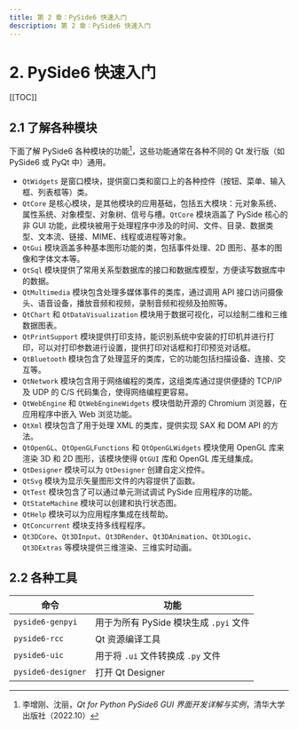 ```yaml
---
title: 第 2 章：PySide6 快速入门
description: 第 2 章：PySide6 快速入门
---
```


# 2. PySide6 快速入门

[[TOC]]

## 2.1 了解各种模块

下面了解 PySide6 各种模块的功能[^1]，这些功能通常在各种不同的 Qt 发行版（如 PySide6 或 PyQt 中）通用。

[^1]: 李增刚、沈丽，*Qt for Python PySide6 GUI 界面开发详解与实例*，清华大学出版社（2022.10）

- `QtWidgets` 是窗口模块，提供窗口类和窗口上的各种控件（按钮、菜单、输入框、列表框等）类。
- `QtCore` 是核心模块，是其他模块的应用基础，包括五大模块：元对象系统、属性系统、对象模型、对象树、信号与槽。`QtCore` 模块涵盖了 PySide 核心的非 GUI 功能，此模块被用于处理程序中涉及的时间、文件、目录、数据类型、文本流、链接、MIME、线程或进程等对象。
- `QtGui` 模块涵盖多种基本图形功能的类，包括事件处理、2D 图形、基本的图像和字体文本等。
- `QtSql` 模块提供了常用关系型数据库的接口和数据库模型，方便读写数据库中的数据。
- `QtMultimedia` 模块包含处理多媒体事件的类库，通过调用 API 接口访问摄像头、语音设备，播放音频和视频，录制音频和视频及拍照等。
- `QtChart` 和 `QtDataVisualization` 模块用于数据可视化，可以绘制二维和三维数据图表。
- `QtPrintSupport` 模块提供打印支持，能识别系统中安装的打印机并进行打印，可以对打印参数进行设置，提供打印对话框和打印预览对话框。
- `QtBluetooth` 模块包含了处理蓝牙的类库，它的功能包括扫描设备、连接、交互等。
- `QtNetwork` 模块包含用于网络编程的类库，这组类库通过提供便捷的 TCP/IP 及 UDP 的 C/S 代码集合，使得网络编程更容易。
- `QtWebEngine` 和 `QtWebEngineWidgets` 模块借助开源的 Chromium 浏览器，在应用程序中嵌入 Web 浏览功能。
- `QtXml` 模块包含了用于处理 XML 的类库，提供实现 SAX 和 DOM API 的方法。
- `QtOpenGL`、`QtOpenGLFunctions` 和 `QtOpenGLWidgets` 模块使用 OpenGL 库来渲染 3D 和 2D 图形，该模块使得 `QtGUI` 库和 OpenGL 库无缝集成。
- `QtDesigner` 模块可以为 `QtDesigner` 创建自定义控件。
- `QtSvg` 模块为显示矢量图形文件的内容提供了函数。
- `QtTest` 模块包含了可以通过单元测试调试 PySide 应用程序的功能。
- `QtStateMachine` 模块可以创建和执行状态图。
- `QtHelp` 模块可以为应用程序集成在线帮助。
- `QtConcurrent` 模块支持多线程程序。
- `Qt3DCore`、`Qt3DInput`、`Qt3DRender`、`Qt3DAnimation`、`Qt3DLogic`、`Qt3DExtras` 等模块提供三维渲染、三维实时动画。

## 2.2 各种工具

| 命令               | 功能                                   |
| ------------------ | -------------------------------------- |
| `pyside6-genpyi`   | 用于为所有 PySide 模块生成 `.pyi` 文件 |
| `pyside6-rcc`      | Qt 资源编译工具                        |
| `pyside6-uic`      | 用于将 `.ui` 文件转换成 `.py` 文件     |
| `pyside6-designer` | 打开 Qt Designer                       |
